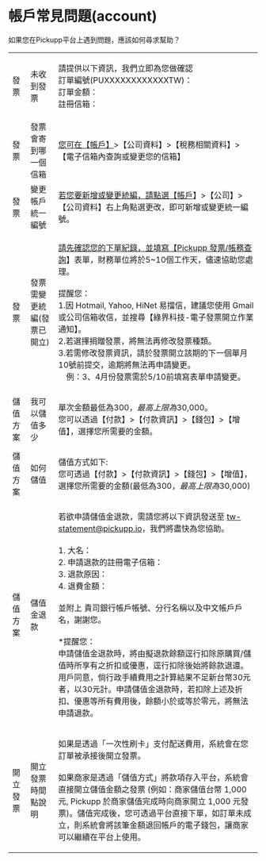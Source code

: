 # 帳戶常見問題(account)

如果您在Pickupp平台上遇到問題，應該如何尋求幫助？

|      |                |                                                                                                                                                                                                                                                                                                                                                                                                                                                                                                   |
| ---- | -------------- | ------------------------------------------------------------------------------------------------------------------------------------------------------------------------------------------------------------------------------------------------------------------------------------------------------------------------------------------------------------------------------------------------------------------------------------------------------------------------------------------------- |
| 發票   | 未收到發票          | <p>請提供以下資訊，我們立即為您做確認<br>訂單編號(PUXXXXXXXXXXXXTW)：<br>訂單金額：<br>註冊信箱：</p>                                                                                                                                                                                                                                                                                                                                                                                                                             |
| 發票   | 發票會寄到哪一個信箱     | [您可在【](https://portal.tw.pickupp.io/profile)[帳戶】](https://portal.tw.pickupp.io/profile)>【公司資料】>【稅務相關資料】>【電子信箱內查詢或變更您的信箱】                                                                                                                                                                                                                                                                                                                                                                          |
| 發票   | 變更帳戶統一編號       | [若您要新增或變更統編，請點選【](https://portal.tw.pickupp.io/profile)[帳戶](https://portal.tw.pickupp.io/profile)】>【公司】> 【公司資料】右上角點選更改，即可新增或變更統一編號。                                                                                                                                                                                                                                                                                                                                                               |
| 發票   | 發票需變更統編(發票已開立) | <p><a href="https://docs.google.com/forms/d/e/1FAIpQLSdjdTztGjYKYU5Yd3XsLJqA1PiDK_CheEnKG_oknVPVbyGP3w/viewform">請先確認您的下單紀錄，並填寫【</a><a href="https://docs.google.com/forms/d/e/1FAIpQLSdjdTztGjYKYU5Yd3XsLJqA1PiDK_CheEnKG_oknVPVbyGP3w/viewform">Pickupp 發票/帳務查詢</a>】表單，財務單位將於5~10個工作天，儘速協助您處理。<br><br>提醒您：<br>1.因 Hotmail, Yahoo, HiNet 易擋信，建議您使用 Gmail 或公司信箱收信，並搜尋【綠界科技-電子發票開立作業通知】。<br>2.若選擇捐贈發票，將無法再修改發票種類。<br>3.若需修改發票資訊，請於發票開立該期的下一個單月10號前提交，逾期將無法再申請變更。<br>　例：3、4月份發票需於5/10前填寫表單申請變更。</p> |
| 儲值方案 | 我可以儲值多少        | <p>單次金額最低為$300，最高上限為$30,000。<br>您可以透過【付款】>【付款資訊】>【錢包】>【增值】，選擇您所需要的金額。</p>                                                                                                                                                                                                                                                                                                                                                                                                                         |
| 儲值方案 | 如何儲值           | <p>儲值方式如下:<br>您可透過【付款】>【付款資訊】>【錢包】>【增值】，選擇您所需要的金額(最低為$300，最高上限為$30,000)</p>                                                                                                                                                                                                                                                                                                                                                                                                                       |
| 儲值方案 | 儲值金退款          | <p>若欲申請儲值金退款，需請您將以下資訊發送至 tw-statement@pickupp.io，我們將盡快為您協助。<br><br>1. 大名：<br>2. 申請退款的註冊電子信箱：<br>3. 退款原因：<br>4. 退費金額：<br><br>並附上 貴司銀行帳戶帳號、分行名稱以及中文帳戶戶名，謝謝您。<br><br>*提醒您：<br>申請儲值金退款時，將由擬退款餘額逕行扣除原購買/儲值時所享有之折扣或優惠，逕行扣除後始將餘款退還。<br>用戶同意，倘行政手續費用之計算結果不足新台幣30元者，以30元計。申請儲值金退款時，若扣除上述及折扣、優惠等所有費用後，餘額小於或等於零元，將無法申請退款。</p>                                                                                                                                                                                |
| 開立發票 | 開立發票時間點說明      | <p>如果是透過「一次性刷卡」支付配送費用，系統會在您訂單被承接後開立發票。<br><br>如果商家是透過「儲值方式」將款項存入平台，系統會直接開立儲值金額之發票 (例如：商家儲值台幣 1,000 元, Pickupp 於商家儲值完成時向商家開立 1,000 元發票)。儲值完成後，您可透過平台直接下單，如訂單未成立，則系統會將該筆金額退回帳戶的電子錢包，讓商家可以繼續在平台上使用。</p>                                                                                                                                                                                                                                                                                              |
